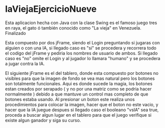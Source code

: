 # laViejaEjercicioNueve
Esta aplicacion hecha con Java con la clase Swing es el famoso juego tres en raya, el gato ó también conocido como "La vieja" en Venezuela. Finalizado

Esta compuesto por dos jFrame, siendo el Login preguntando si jugaras con alguien o con una IA, si llegado caso es "si" se procedera y recorrera todo el codigo del jFrame y pediria los nombres de usuario de ambos. Si llegado caso es "no" omite el Login y al jugador lo llamara "humano" y se procedera a jugar contra la IA.

El siguiente jFrame es el del tablero, donde esta compuesto por botones no visibles para que la imagen de fondo se vea mas natural pero los botones son totalmente funcionales. Aqui es donde sucede la magia, los botones estan creados por serapado ( y no por una matriz como se podria hacer normalmente ) debido a que mantuve un control mas completo de que botones estaba usando. Al presionar un boton este realiza unos procedimientos para colocar la imagen, hacer que el boton no este vacio, y hacer que la IA juegue despues si llegado caso el booleano "vsIA" sea true, proceda a buscar algun lugar en el tablero para que el juego verifique si existe algun ganador y siga su curso.
